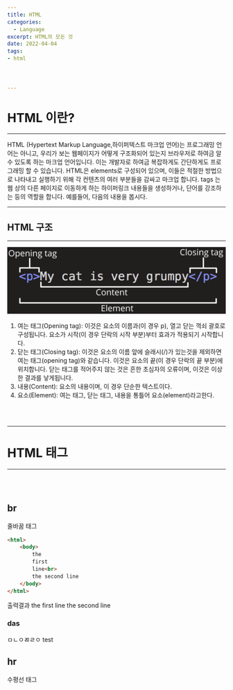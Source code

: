 ```yaml
---
title: HTML
categories: 
  - Language
excerpt: HTML의 모든 것
date: 2022-04-04
tags:
- html



---
```


# HTML 이란?

---

HTML (Hypertext Markup Language,하이퍼텍스트 마크업 언어)는 프로그래밍 언어는 아니고, 우리가 보는 웹페이지가 어떻게 구조화되어 있는지 브라우저로 하여금 알 수 있도록 하는 마크업 언어입니다. 이는 개발자로 하여금 복잡하게도 간단하게도 프로그래밍 할 수 있습니다. HTML은 elements로 구성되어 있으며, 이들은 적절한 방법으로 나타내고 실행하기 위해 각 컨텐츠의 여러 부분들을 감싸고 마크업 합니다. tags 는 웹 상의 다른 페이지로 이동하게 하는 하이퍼링크 내용들을 생성하거나, 단어를 강조하는 등의 역할을 합니다.  예를들어, 다음의 내용을 봅시다.

---
## HTML 구조

---
![ex_screenshot](/img/html1.PNG)

1. 여는 태그(Opening tag): 이것은 요소의 이름과(이 경우 p), 열고 닫는 꺽쇠 괄호로 구성됩니다. 요소가 시작(이 경우 단락의 시작 부분)부터 효과가 적용되기 시작합니다.
2. 닫는 태그(Closing tag): 이것은 요소의 이름 앞에 슬래시(/)가 있는것을 제외하면 여는 태그(opening tag)와 같습니다. 이것은 요소의 끝(이 경우 단락의 끝 부분)에 위치합니다.  닫는 태그를 적어주지 않는 것은 흔한 초심자의 오류이며, 이것은 이상한 결과를 낳게됩니다.
3. 내용(Content): 요소의 내용이며, 이 경우 단순한 텍스트이다.
4. 요소(Element): 여는 태그, 닫는 태그, 내용을 통틀어 요소(element)라고한다.

<br />
<br />

---

# HTML 태그

---


<br />
<br />


## br

  줄바꿈 태그

```html
<html>
	<body>
		the
		first
		line<br>
		the second line
	</body>
</html>
```

출력결과
the first line
the second line

### das
ㅁㄴㅇㄻㄹㅇ
test


## hr

수평선 태그



